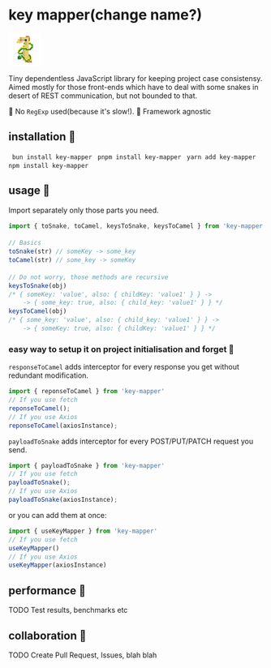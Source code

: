

# key mapper(change name?) 

![image](logo.png)

Tiny dependentless JavaScript library for keeping project case consistensy. 
Aimed mostly for those front-ends which have to deal with some snakes in desert of REST communication, but not bounded to that.

🍥 No `RegExp` used(because it's slow!).
🍥 Framework agnostic

## installation 🥢 

``` bun install key-mapper```
``` pnpm install key-mapper```
``` yarn add key-mapper```
``` npm install key-mapper```

## usage 🍜 
Import separately only those parts you need.
```js    
import { toSnake, toCamel, keysToSnake, keysToCamel } from 'key-mapper'

// Basics
toSnake(str) // someKey -> some_key 
toCamel(str) // some_key -> someKey

// Do not worry, those methods are recursive
keysToSnake(obj) 
/* { someKey: 'value', also: { childKey: 'value1' } } -> 
    -> { some_key: true, also: { child_key: 'value1' } } */
keysToCamel(obj)
/* { some_key: 'value', also: { child_key: 'value1' } } -> 
    -> { someKey: true, also: { childKey: 'value1' } } */
```


### easy way to setup it on project initialisation and forget 🥡

`responseToCamel`  adds interceptor for every response you get without redundant modification. 
```js
import { reponseToCamel } from 'key-mapper'
// If you use fetch
reponseToCamel();
// If you use Axios
reponseToCamel(axiosInstance);
```

`payloadToSnake` adds interceptor for every POST/PUT/PATCH request you send.
```js
import { payloadToSnake } from 'key-mapper'
// If you use fetch
payloadToSnake();
// If you use Axios
payloadToSnake(axiosInstance);
```

or you can add them at once: 
```js
import { useKeyMapper } from 'key-mapper'
// If you use fetch
useKeyMapper()
// If you use Axios
useKeyMapper(axiosInstance)
```

## performance 🏮
TODO
Test results, benchmarks etc

## collaboration 🍢
TODO
Create Pull Request, Issues, blah blah
